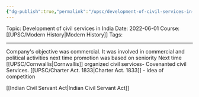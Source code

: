 ```yaml
---
{"dg-publish":true,"permalink":"/upsc/development-of-civil-services-in-india/","dgHomeLink":true,"dgPassFrontmatter":false}
---
```


Topic: Development of civil services in India
Date: 2022-06-01
Course: [[UPSC/Modern History|Modern History]]
Tags: 

---



Company's objective was commercial.
It was involved in commercial and political activities next time promotion was based on seniority
Next time
[[UPSC/Cornwallis|Cornwallis]] organized civil services- Covenanted civil Services.
[[UPSC/Charter Act. 1833|Charter Act. 1833]] - idea of competition

[[Indian Civil Servant Act|Indian Civil Servant Act]]